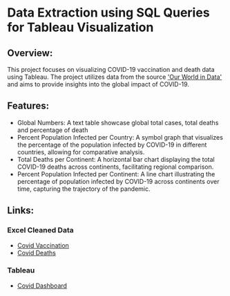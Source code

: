# Data Extraction using SQL Queries for Tableau Visualization

## Overview:
This project focuses on visualizing COVID-19 vaccination and death data using Tableau. The project utilizes data from the source ['Our World in Data'](https://ourworldindata.org/covid-deaths) and aims to provide insights into the global impact of COVID-19.

## Features:
- Global Numbers: A text table showcase global total cases, total deaths and percentage of death 
- Percent Population Infected per Country: A symbol graph that visualizes the percentage of the population infected by COVID-19 in different countries, allowing for comparative analysis.
- Total Deaths per Continent: A horizontal bar chart displaying the total COVID-19 deaths across continents, facilitating regional comparison.
- Percent Population Infected per Continent: A line chart illustrating the percentage of population infected by COVID-19 across continents over time, capturing the trajectory of the pandemic.

## Links:
### Excel Cleaned Data
- [Covid Vaccination](https://github.com/Tayyaba-Abro/SQL-Project/blob/main/CovidVaccinations.xlsx)
- [Covid Deaths](https://github.com/Tayyaba-Abro/SQL-Project/blob/main/CovidDeaths.xlsx)

### Tableau
- [Covid Dashboard](https://public.tableau.com/views/CovidDashboardFinal_16856252654640/Dashboard1?:language=en-US&:display_count=n&:origin=viz_share_link)
  
